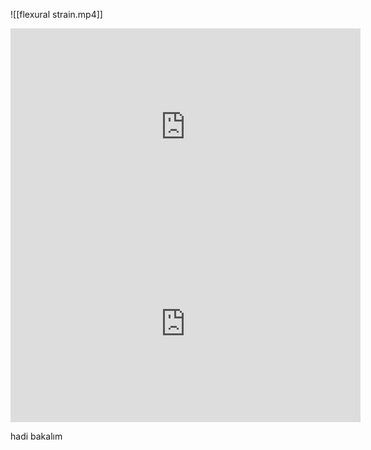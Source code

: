 ![[flexural strain.mp4]]


<iframe width="560" height="315" src="https://www.youtube.com/embed/dQw4w9WgXcQ?si=bgR9ZKPDgmhjKxaL&amp;controls=0" title="YouTube video player" frameborder="0" allow="accelerometer; autoplay; clipboard-write; encrypted-media; gyroscope; picture-in-picture; web-share" referrerpolicy="strict-origin-when-cross-origin" allowfullscreen></iframe>


<iframe width="560" height="315"
  src="https://www.youtube.com/embed/dQw4w9WgXcQ"
  title="YouTube video player"
  frameborder="0"
  allowfullscreen>
</iframe>

hadi bakalım